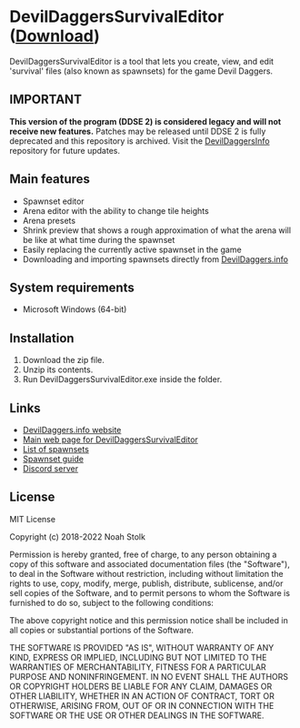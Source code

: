 # DevilDaggersSurvivalEditor ([Download](https://devildaggers.info/api/tools/DevilDaggersSurvivalEditor/file))

DevilDaggersSurvivalEditor is a tool that lets you create, view, and edit 'survival' files (also known as spawnsets) for the game Devil Daggers.

## IMPORTANT

**This version of the program (DDSE 2) is considered legacy and will not receive new features.** Patches may be released until DDSE 2 is fully deprecated and this repository is archived. Visit the [DevilDaggersInfo](https://github.com/NoahStolk/DevilDaggersInfo) repository for future updates.

## Main features

- Spawnset editor
- Arena editor with the ability to change tile heights
- Arena presets
- Shrink preview that shows a rough approximation of what the arena will be like at what time during the spawnset
- Easily replacing the currently active spawnset in the game
- Downloading and importing spawnsets directly from [DevilDaggers.info](https://devildaggers.info)

## System requirements

- Microsoft Windows (64-bit)

## Installation

1. Download the zip file.
2. Unzip its contents.
3. Run DevilDaggersSurvivalEditor.exe inside the folder.

## Links

- [DevilDaggers.info website](https://devildaggers.info)
- [Main web page for DevilDaggersSurvivalEditor](https://devildaggers.info/tools/survival-editor)
- [List of spawnsets](https://devildaggers.info/custom/spawnsets)
- [Spawnset guide](https://devildaggers.info/guides/creating-spawnsets)
- [Discord server](https://discord.gg/NF32j8S)

## License

MIT License

Copyright (c) 2018-2022 Noah Stolk

Permission is hereby granted, free of charge, to any person obtaining a copy
of this software and associated documentation files (the "Software"), to deal
in the Software without restriction, including without limitation the rights
to use, copy, modify, merge, publish, distribute, sublicense, and/or sell
copies of the Software, and to permit persons to whom the Software is
furnished to do so, subject to the following conditions:

The above copyright notice and this permission notice shall be included in all
copies or substantial portions of the Software.

THE SOFTWARE IS PROVIDED "AS IS", WITHOUT WARRANTY OF ANY KIND, EXPRESS OR
IMPLIED, INCLUDING BUT NOT LIMITED TO THE WARRANTIES OF MERCHANTABILITY,
FITNESS FOR A PARTICULAR PURPOSE AND NONINFRINGEMENT. IN NO EVENT SHALL THE
AUTHORS OR COPYRIGHT HOLDERS BE LIABLE FOR ANY CLAIM, DAMAGES OR OTHER
LIABILITY, WHETHER IN AN ACTION OF CONTRACT, TORT OR OTHERWISE, ARISING FROM,
OUT OF OR IN CONNECTION WITH THE SOFTWARE OR THE USE OR OTHER DEALINGS IN THE
SOFTWARE.
